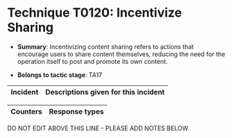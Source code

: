 # Technique T0120: Incentivize Sharing

* **Summary**: Incentivizing content sharing refers to actions that encourage users to share content themselves,  reducing the need for the operation itself to post and promote its own content.

* **Belongs to tactic stage**: TA17


| Incident | Descriptions given for this incident |
| -------- | -------------------- |



| Counters | Response types |
| -------- | -------------- |


DO NOT EDIT ABOVE THIS LINE - PLEASE ADD NOTES BELOW